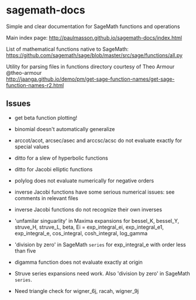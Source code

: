 # sagemath-docs

Simple and clear documentation for SageMath functions and operations

Main index page: http://paulmasson.github.io/sagemath-docs/index.html

List of mathematical functions native to SageMath:  
https://github.com/sagemath/sage/blob/master/src/sage/functions/all.py

Utility for parsing files in functions directory courtesy of Theo Armour @theo-armour  
http://jaanga.github.io/demo/pm/get-sage-function-names/get-sage-function-names-r2.html

## Issues

* get beta function plotting!

* binomial doesn't automatically generalize

* arccot/acot, arcsec/asec and arccsc/acsc do not evaluate exactly for special values

* ditto for a slew of hyperbolic functions

* ditto for Jacobi elliptic functions

* polylog does not evaluate numerically for negative orders

* inverse Jacobi functions have some serious numerical issues: see comments in relevant files

* inverse Jacobi functions do not recognize their own inverses

* 'unfamilar singuarlity' in Maxima expansions for bessel_K, bessel_Y, struve_H, struve_L, beta, Ei = exp_integral_ei, exp_integral_e1, exp_integral_e, cos_integral, cosh_integral, log_gamma

* 'division by zero' in SageMath `series` for exp_integral_e with order less than five

* digamma function does not evaluate exactly at origin

* Struve series expansions need work. Also 'division by zero' in SageMath `series`.

* Need triangle check for wigner_6j, racah, wigner_9j
